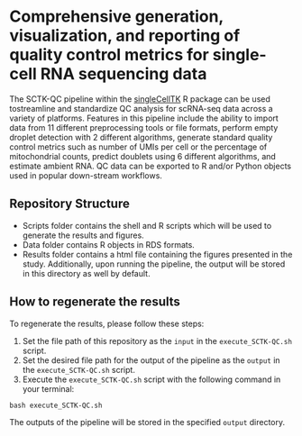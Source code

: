 # Comprehensive generation, visualization, and reporting of quality control metrics for single-cell RNA sequencing data

The SCTK-QC pipeline within the [singleCellTK](https://github.com/compbiomed/singleCellTK) R package can be used tostreamline and standardize QC analysis for scRNA-seq data across a variety of platforms. Features in this pipeline include the ability to import data from 11 different preprocessing tools or file formats, perform empty droplet detection with 2 different algorithms, generate standard quality control metrics such as number of UMIs per cell or the percentage of mitochondrial counts, predict doublets using 6 different algorithms, and estimate ambient RNA. QC data can be exported to R and/or Python objects used in popular down-stream workflows.

## Repository Structure

* Scripts folder contains the shell and R scripts which will be used to generate the results and figures.
* Data folder contains R objects in RDS formats.
* Results folder contains a html file containing the figures presented in the study. Additionally, upon running the pipeline, the output will be stored in this directory as well by default.

## How to regenerate the results

To regenerate the results, please follow these steps:
1. Set the file path of this repository as the `input` in the `execute_SCTK-QC.sh` script.
2. Set the desired file path for the output of the pipeline as the `output` in the `execute_SCTK-QC.sh` script.
3. Execute the `execute_SCTK-QC.sh` script with the following command in your terminal:

 `bash execute_SCTK-QC.sh`

The outputs of the pipeline will be stored in the specified `output` directory.
